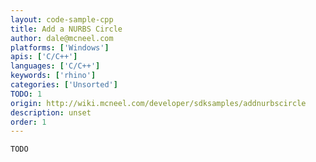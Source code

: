```yaml
---
layout: code-sample-cpp
title: Add a NURBS Circle
author: dale@mcneel.com
platforms: ['Windows']
apis: ['C/C++']
languages: ['C/C++']
keywords: ['rhino']
categories: ['Unsorted']
TODO: 1
origin: http://wiki.mcneel.com/developer/sdksamples/addnurbscircle
description: unset
order: 1
---
```


```cpp
TODO
```
